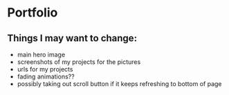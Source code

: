 # Portfolio

## Things I may want to change:
- main hero image
- screenshots of my projects for the pictures
- urls for my projects
- fading animations??
- possibly taking out scroll button if it keeps refreshing to bottom of page
